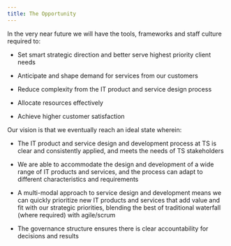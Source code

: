 ```yaml
---
title: The Opportunity
---
```

In the very near future we will have the tools, frameworks and staff culture required to:

* Set smart strategic direction and better serve highest priority client needs

* Anticipate and shape demand for services from our customers

* Reduce complexity from the IT product and service design process

* Allocate resources effectively

* Achieve higher customer satisfaction

Our vision is that we eventually reach an ideal state wherein:

* The IT product and service design and development process at TS is clear and consistently applied, and meets the needs of TS stakeholders

* We are able to accommodate the design and development of a wide range of IT products and services, and the process can adapt to different characteristics and requirements

* A multi-modal approach to service design and development means we can quickly prioritize new IT products and services that add value and fit with our strategic priorities, blending the best of traditional waterfall (where required) with agile/scrum

* The governance structure ensures there is clear accountability for decisions and results

